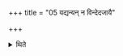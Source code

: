 +++
title = "05 यद्यन्यन् न विन्देदजायै"

+++

<details><summary>थिते</summary>

5. If one does not get (find) another fire one should offer (the Agnihotra-libation) in the right ear of a she-goat.
</details>
